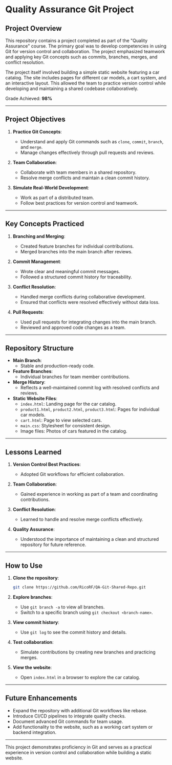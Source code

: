 # Quality Assurance Git Project

## Project Overview

This repository contains a project completed as part of the "Quality Assurance" course. The primary goal was to develop competencies in using Git for version control and collaboration. The project emphasized teamwork and applying key Git concepts such as commits, branches, merges, and conflict resolution.

The project itself involved building a simple static website featuring a car catalog. The site includes pages for different car models, a cart system, and an interactive layout. This allowed the team to practice version control while developing and maintaining a shared codebase collaboratively.

Grade Achieved: **98%**

---

## Project Objectives

1. **Practice Git Concepts**:
   - Understand and apply Git commands such as `clone`, `commit`, `branch`, and `merge`.
   - Manage changes effectively through pull requests and reviews.

2. **Team Collaboration**:
   - Collaborate with team members in a shared repository.
   - Resolve merge conflicts and maintain a clean commit history.

3. **Simulate Real-World Development**:
   - Work as part of a distributed team.
   - Follow best practices for version control and teamwork.

---

## Key Concepts Practiced

1. **Branching and Merging**:
   - Created feature branches for individual contributions.
   - Merged branches into the main branch after reviews.

2. **Commit Management**:
   - Wrote clear and meaningful commit messages.
   - Followed a structured commit history for traceability.

3. **Conflict Resolution**:
   - Handled merge conflicts during collaborative development.
   - Ensured that conflicts were resolved effectively without data loss.

4. **Pull Requests**:
   - Used pull requests for integrating changes into the main branch.
   - Reviewed and approved code changes as a team.

---

## Repository Structure

- **Main Branch**:
  - Stable and production-ready code.
- **Feature Branches**:
  - Individual branches for team member contributions.
- **Merge History**:
  - Reflects a well-maintained commit log with resolved conflicts and reviews.
- **Static Website Files**:
  - `index.html`: Landing page for the car catalog.
  - `product1.html`, `product2.html`, `product3.html`: Pages for individual car models.
  - `cart.html`: Page to view selected cars.
  - `main.css`: Stylesheet for consistent design.
  - Image files: Photos of cars featured in the catalog.

---

## Lessons Learned

1. **Version Control Best Practices**:
   - Adopted Git workflows for efficient collaboration.

2. **Team Collaboration**:
   - Gained experience in working as part of a team and coordinating contributions.

3. **Conflict Resolution**:
   - Learned to handle and resolve merge conflicts effectively.

4. **Quality Assurance**:
   - Understood the importance of maintaining a clean and structured repository for future reference.

---

## How to Use

1. **Clone the repository**:
   ```bash
   git clone https://github.com/RicoRF/QA-Git-Shared-Repo.git
   ```

2. **Explore branches**:
   - Use `git branch -a` to view all branches.
   - Switch to a specific branch using `git checkout <branch-name>`.

3. **View commit history**:
   - Use `git log` to see the commit history and details.

4. **Test collaboration**:
   - Simulate contributions by creating new branches and practicing merges.

5. **View the website**:
   - Open `index.html` in a browser to explore the car catalog.

---

## Future Enhancements

- Expand the repository with additional Git workflows like rebase.
- Introduce CI/CD pipelines to integrate quality checks.
- Document advanced Git commands for team usage.
- Add functionality to the website, such as a working cart system or backend integration.

---

This project demonstrates proficiency in Git and serves as a practical experience in version control and collaboration while building a static website.

